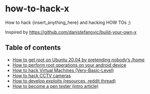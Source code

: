 # how-to-hack-x
How to hack {insert_anything_here} and hacking HOW TOs ;)

Inspired by https://github.com/danistefanovic/build-your-own-x

## Table of contents

* [How to get root on Ubuntu 20.04 by pretending nobody’s /home](https://securitylab.github.com/research/Ubuntu-gdm3-accountsservice-LPE)
* [How to perform root operations on your android device](https://mutsinzi.com/installing-sudo-on-android/)
* [How to hack Virtual Machines (Very-Basic-Level)](http://www.hacker.org/hvm/)
* [How to hack CCTV cameras](https://learncctv.com/how-to-hack-cctv-camera/)
* [How to develop exploits (resources, reddit thread)](https://www.reddit.com/r/ExploitDev/comments/fk7kpw/learn_exploit_dev_while_selfisolating/)
* [How to become a pen tester (intro article) ](https://www.corelan.be/index.php/2015/10/13/how-to-become-a-pentester/)
